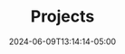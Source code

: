 ---
title: 'Projects'
date: 2024-06-09T13:14:14-05:00
draft: true
menu: 'main'
type: 'posts'
layout: 'list'
Weight: -30
---